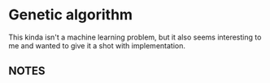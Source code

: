 # Genetic algorithm

This kinda isn't a machine learning problem, but it also seems interesting to me and wanted to give it a shot with implementation.

## NOTES
